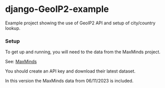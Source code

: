 # django-GeoIP2-example

Example project showing the use of GeoIP2 API and setup of city/country lookup.

### Setup

To get up and running, you will need to the data from the MaxMinds project. 

See: [MaxMinds](https://dev.maxmind.com/geoip/geolite2-free-geolocation-data)

You should create an API key and download their latest dataset.

In this version the MaxMinds data from 06/11/2023 is included.